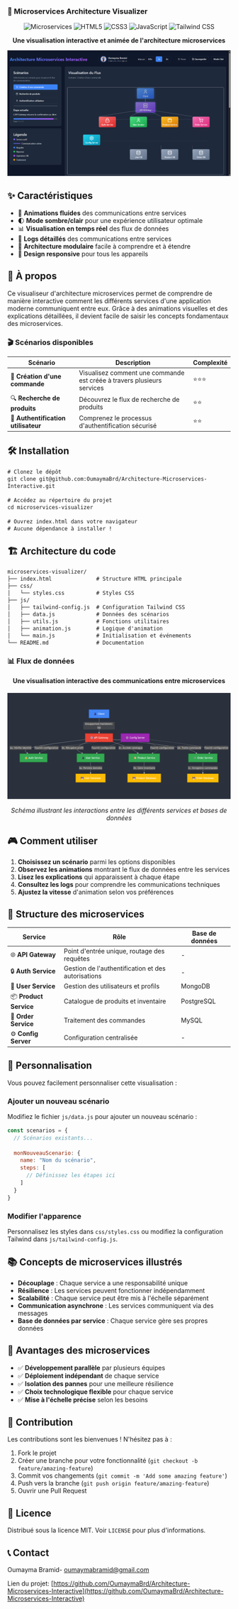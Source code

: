 ### 🚀 Microservices Architecture Visualizer

<div align="center">
  
![Microservices](https://img.shields.io/badge/Architecture-Microservices-blue)
![HTML5](https://img.shields.io/badge/HTML5-E34F26?style=flat&logo=html5&logoColor=white)
![CSS3](https://img.shields.io/badge/CSS3-1572B6?style=flat&logo=css3&logoColor=white)
![JavaScript](https://img.shields.io/badge/JavaScript-F7DF1E?style=flat&logo=javascript&logoColor=black)
![Tailwind CSS](https://img.shields.io/badge/Tailwind_CSS-38B2AC?style=flat&logo=tailwind-css&logoColor=white)

**Une visualisation interactive et animée de l'architecture microservices**

<img src="images/UIV2_scenario.png" alt="Aperçu du projet Microservices Architecture Visualizer">

</div>

## ✨ Caractéristiques

- 🔄 **Animations fluides** des communications entre services
- 🌓 **Mode sombre/clair** pour une expérience utilisateur optimale
- 📊 **Visualisation en temps réel** des flux de données
- 📝 **Logs détaillés** des communications entre services
- 🧩 **Architecture modulaire** facile à comprendre et à étendre
- 📱 **Design responsive** pour tous les appareils


## 📖 À propos

Ce visualiseur d'architecture microservices permet de comprendre de manière interactive comment les différents services d'une application moderne communiquent entre eux. Grâce à des animations visuelles et des explications détaillées, il devient facile de saisir les concepts fondamentaux des microservices.

### 🎬 Scénarios disponibles

| Scénario | Description | Complexité
|-----|-----|-----
| 🛒 **Création d'une commande** | Visualisez comment une commande est créée à travers plusieurs services | ⭐⭐⭐
| 🔍 **Recherche de produits** | Découvrez le flux de recherche de produits | ⭐⭐
| 🔐 **Authentification utilisateur** | Comprenez le processus d'authentification sécurisé | ⭐⭐


## 🛠️ Installation

```shellscript
# Clonez le dépôt
git clone git@github.com:OumaymaBrd/Architecture-Microservices-Interactive.git

# Accédez au répertoire du projet
cd microservices-visualizer

# Ouvrez index.html dans votre navigateur
# Aucune dépendance à installer !
```

## 🏗️ Architecture du code

```plaintext
microservices-visualizer/
├── index.html              # Structure HTML principale
├── css/
│   └── styles.css          # Styles CSS
├── js/
│   ├── tailwind-config.js  # Configuration Tailwind CSS
│   ├── data.js             # Données des scénarios
│   ├── utils.js            # Fonctions utilitaires
│   ├── animation.js        # Logique d'animation
│   └── main.js             # Initialisation et événements
└── README.md               # Documentation
```

### 📊 Flux de données

<div align="center">
  <h4>Une visualisation interactive des communications entre microservices</h4>
  
  <img src="images/senario_dessigner.png" alt="Diagramme des flux de données entre microservices">
  
  <p><em>Schéma illustrant les interactions entre les différents services et bases de données</em></p>
</div>

## 🎮 Comment utiliser

1. **Choisissez un scénario** parmi les options disponibles
2. **Observez les animations** montrant le flux de données entre les services
3. **Lisez les explications** qui apparaissent à chaque étape
4. **Consultez les logs** pour comprendre les communications techniques
5. **Ajustez la vitesse** d'animation selon vos préférences


## 🧩 Structure des microservices

| Service | Rôle | Base de données
|-----|-----|-----
| 🌐 **API Gateway** | Point d'entrée unique, routage des requêtes | -
| 🔒 **Auth Service** | Gestion de l'authentification et des autorisations | -
| 👤 **User Service** | Gestion des utilisateurs et profils | MongoDB
| 📦 **Product Service** | Catalogue de produits et inventaire | PostgreSQL
| 🛒 **Order Service** | Traitement des commandes | MySQL
| ⚙️ **Config Server** | Configuration centralisée | -


## 🔧 Personnalisation

Vous pouvez facilement personnaliser cette visualisation :

### Ajouter un nouveau scénario

Modifiez le fichier `js/data.js` pour ajouter un nouveau scénario :

```javascript
const scenarios = {
  // Scénarios existants...
  
  monNouveauScenario: {
    name: "Nom du scénario",
    steps: [
      // Définissez les étapes ici
    ]
  }
}
```

### Modifier l'apparence

Personnalisez les styles dans `css/styles.css` ou modifiez la configuration Tailwind dans `js/tailwind-config.js`.

## 📚 Concepts de microservices illustrés

- **Découplage** : Chaque service a une responsabilité unique
- **Résilience** : Les services peuvent fonctionner indépendamment
- **Scalabilité** : Chaque service peut être mis à l'échelle séparément
- **Communication asynchrone** : Les services communiquent via des messages
- **Base de données par service** : Chaque service gère ses propres données


## 🌟 Avantages des microservices

- ✅ **Développement parallèle** par plusieurs équipes
- ✅ **Déploiement indépendant** de chaque service
- ✅ **Isolation des pannes** pour une meilleure résilience
- ✅ **Choix technologique flexible** pour chaque service
- ✅ **Mise à l'échelle précise** selon les besoins


## 🤝 Contribution

Les contributions sont les bienvenues ! N'hésitez pas à :

1. Fork le projet
2. Créer une branche pour votre fonctionnalité (`git checkout -b feature/amazing-feature`)
3. Commit vos changements (`git commit -m 'Add some amazing feature'`)
4. Push vers la branche (`git push origin feature/amazing-feature`)
5. Ouvrir une Pull Request


## 📜 Licence

Distribué sous la licence MIT. Voir `LICENSE` pour plus d'informations.

## 📞 Contact

Oumayma Bramid-  [oumaymabramid@gmail.com](mailto:oumaymabramid@gmail.com)

Lien du projet: [https://github.com/OumaymaBrd/Architecture-Microservices-Interactive](https://github.com/OumaymaBrd/Architecture-Microservices-Interactive)
